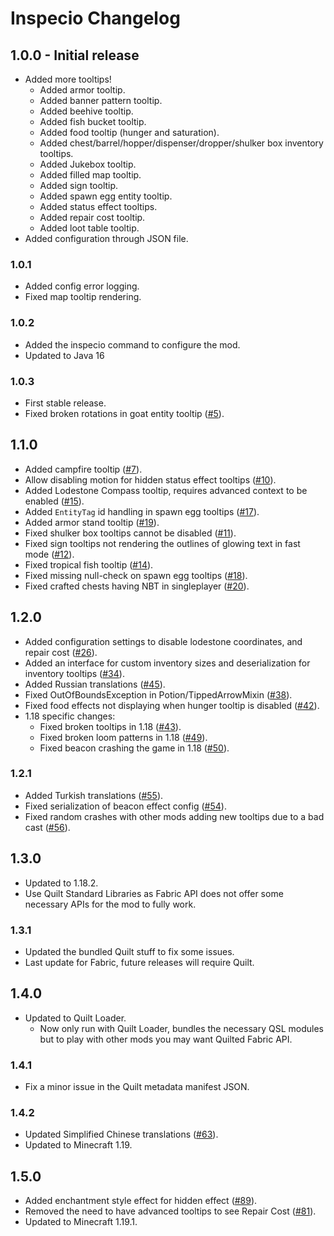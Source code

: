 # Inspecio Changelog

## 1.0.0 - Initial release

 - Added more tooltips!
   - Added armor tooltip.
   - Added banner pattern tooltip.
   - Added beehive tooltip.
   - Added fish bucket tooltip.
   - Added food tooltip (hunger and saturation).
   - Added chest/barrel/hopper/dispenser/dropper/shulker box inventory tooltips.
   - Added Jukebox tooltip.
   - Added filled map tooltip.
   - Added sign tooltip.
   - Added spawn egg entity tooltip.
   - Added status effect tooltips.
   - Added repair cost tooltip.
   - Added loot table tooltip.
 - Added configuration through JSON file.

### 1.0.1

 - Added config error logging.
 - Fixed map tooltip rendering.

### 1.0.2

 - Added the inspecio command to configure the mod.
 - Updated to Java 16

### 1.0.3

 - First stable release.
 - Fixed broken rotations in goat entity tooltip ([#5](https://github.com/Queerbric/Inspecio/issues/5)).

## 1.1.0

 - Added campfire tooltip ([#7](https://github.com/Queerbric/Inspecio/issues/7)).
 - Allow disabling motion for hidden status effect tooltips ([#10](https://github.com/Queerbric/Inspecio/pull/10)).
 - Added Lodestone Compass tooltip, requires advanced context to be enabled ([#15](https://github.com/Queerbric/Inspecio/issues/15)).
 - Added `EntityTag` id handling in spawn egg tooltips ([#17](https://github.com/Queerbric/Inspecio/pull/17)).
 - Added armor stand tooltip ([#19](https://github.com/Queerbric/Inspecio/pull/19)).
 - Fixed shulker box tooltips cannot be disabled ([#11](https://github.com/Queerbric/Inspecio/issues/11)).
 - Fixed sign tooltips not rendering the outlines of glowing text in fast mode ([#12](https://github.com/Queerbric/Inspecio/pull/12)).
 - Fixed tropical fish tooltip ([#14](https://github.com/Queerbric/Inspecio/issues/14)).
 - Fixed missing null-check on spawn egg tooltips ([#18](https://github.com/Queerbric/Inspecio/issues/18)).
 - Fixed crafted chests having NBT in singleplayer ([#20](https://github.com/Queerbric/Inspecio/issues/20)).

## 1.2.0

 - Added configuration settings to disable lodestone coordinates, and repair cost ([#26](https://github.com/Queerbric/Inspecio/issues/26)).
 - Added an interface for custom inventory sizes and deserialization for inventory tooltips ([#34](https://github.com/Queerbric/Inspecio/issues/34)).
 - Added Russian translations ([#45](https://github.com/Queerbric/Inspecio/pull/45)).
 - Fixed OutOfBoundsException in Potion/TippedArrowMixin ([#38](https://github.com/Queerbric/Inspecio/pull/38)).
 - Fixed food effects not displaying when hunger tooltip is disabled ([#42](https://github.com/Queerbric/Inspecio/issues/42)).
 - 1.18 specific changes:
   - Fixed broken tooltips in 1.18 ([#43](https://github.com/Queerbric/Inspecio/issues/43)).
   - Fixed broken loom patterns in 1.18 ([#49](https://github.com/Queerbric/Inspecio/issues/49)).
   - Fixed beacon crashing the game in 1.18 ([#50](https://github.com/Queerbric/Inspecio/issues/50)).

### 1.2.1

 - Added Turkish translations ([#55](https://github.com/Queerbric/Inspecio/pull/55)).
 - Fixed serialization of beacon effect config ([#54](https://github.com/Queerbric/Inspecio/issues/54)).
 - Fixed random crashes with other mods adding new tooltips due to a bad cast ([#56](https://github.com/Queerbric/Inspecio/issues/56)).

## 1.3.0

 - Updated to 1.18.2.
 - Use Quilt Standard Libraries as Fabric API does not offer some necessary APIs for the mod to fully work.

### 1.3.1

 - Updated the bundled Quilt stuff to fix some issues.
 - Last update for Fabric, future releases will require Quilt.

## 1.4.0

 - Updated to Quilt Loader.
   - Now only run with Quilt Loader, bundles the necessary QSL modules but to play with other mods you may want Quilted Fabric API.

### 1.4.1

 - Fix a minor issue in the Quilt metadata manifest JSON.

### 1.4.2

 - Updated Simplified Chinese translations ([#63](https://github.com/Queerbric/Inspecio/pull/63)).
 - Updated to Minecraft 1.19.

## 1.5.0

 - Added enchantment style effect for hidden effect ([#89](https://github.com/Queerbric/Inspecio/pull/89)).
 - Removed the need to have advanced tooltips to see Repair Cost ([#81](https://github.com/Queerbric/Inspecio/issues/81)).
 - Updated to Minecraft 1.19.1.
